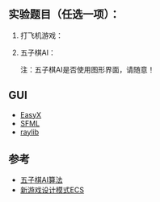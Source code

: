 ## 实验题目（任选一项）：

1. 打飞机游戏：

2. 五子棋AI：

   注：五子棋AI是否使用图形界面，请随意！

## GUI
- [EasyX](https://easyx.cn/)
- [SFML](https://www.sfml-dev.org/)
- [raylib](https://github.com/raysan5/raylib)

## 参考

- [五子棋AI算法](https://blog.csdn.net/lihongxun945/category_6089493.html)
- [新游戏设计模式ECS](https://zhuanlan.zhihu.com/p/30538626)